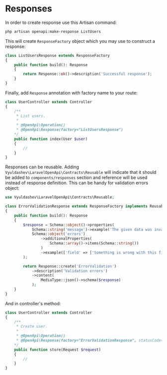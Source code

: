 # Responses

In order to create response use this Artisan command:

```bash
php artisan openapi:make-response ListUsers
```

This will create `ResponseFactory` object which you may use to construct a response:

```php
class ListUsersResponse extends ResponseFactory
{
    public function build(): Response
    {
        return Response::ok()->description('Successful response');
    }
}
```

Finally, add `Response` annotation with factory name to your route:

```php
class UserController extends Controller 
{
    /**
     * List users.
     * 
     * @OpenApi\Operation()
     * @OpenApi\Response(factory="ListUsersResponse")
    */
    public function index(User $user) 
    {
        //
    }
}
```

Responses can be reusable. Adding `Vyuldashev\LaravelOpenApi\Contracts\Reusable` will indicate that it should be added to `components/responses` section and reference will be used instead of response definition.
This can be handy for validation errors object:

```php
use Vyuldashev\LaravelOpenApi\Contracts\Reusable;

class ErrorValidationResponse extends ResponseFactory implements Reusable
{
    public function build(): Response
    {
        $response = Schema::object()->properties(
            Schema::string('message')->example('The given data was invalid.'),
            Schema::object('errors')
                ->additionalProperties(
                    Schema::array()->items(Schema::string())
                )
                ->example(['field' => ['Something is wrong with this field!']])
        );

        return Response::create('ErrorValidation')
            ->description('Validation errors')
            ->content(
                MediaType::json()->schema($response)
            );
    }
}
```

And in controller's method:

```php
class UserController extends Controller 
{
    /**
     * Create user.
     * 
     * @OpenApi\Operation()
     * @OpenApi\Response(factory="ErrorValidationResponse", statusCode=422)
    */
    public function store(Request $request) 
    {
        //
    }
}
```
